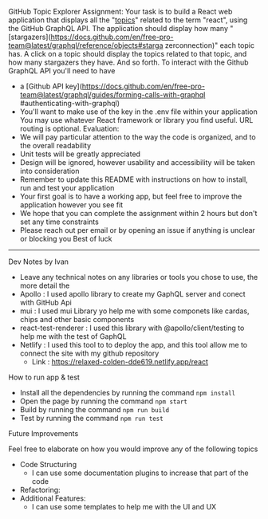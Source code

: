 GitHub Topic Explorer
Assignment:
Your task is to build a React web application that displays all the
"[topics](https://docs.github.com/en/free-pro-team@latest/graphql/reference/objects#topic)"
related to the term "react", using the GitHub GraphQL API.
The application should display how many
"[stargazers](https://docs.github.com/en/free-pro-team@latest/graphql/reference/objects#starga
zerconnection)" each topic has. A click on a topic should display the topics related to that topic,
and how many stargazers they have. And so forth.
To interact with the Github GraphQL API you'll need to have
* a [Github API
key](https://docs.github.com/en/free-pro-team@latest/graphql/guides/forming-calls-with-graphql
#authenticating-with-graphql)
* You'll want to make use of the key in the .env file within your application
You may use whatever React framework or library you find useful. URL routing is optional.
Evaluation:
* We will pay particular attention to the way the code is organized, and to the overall readability
* Unit tests will be greatly appreciated
* Design will be ignored, however usability and accessibility will be taken into consideration
* Remember to update this README with instructions on how to install, run and test your
application
* Your first goal is to have a working app, but feel free to improve the application however you
see fit
* We hope that you can complete the assignment within 2 hours but don't set any time
constraints
* Please reach out per email or by opening an issue if anything is unclear or blocking you
Best of luck
--------------------------------------------------------------------------------------------------------------------------------------------------------------------
Dev Notes by Ivan
* Leave any technical notes on any libraries or tools you chose to use, the more detail the
* Apollo : I used apollo library to create my GaphQL server and conect with GitHub Api
* mui : I used mui Library yo help me with some componets like cardas, chips and other basic components
* react-test-renderer : I used this library with @apollo/client/testing to help me with the test of GaphQL
* Netlify : I used this tool to to deploy the app, and this tool allow me to connect the site with my github repository
    * Link : https://relaxed-colden-dde619.netlify.app/react

How to run app & test

* Install all the dependencies by running the command `npm install`
* Open the page by running the command `npm start`
* Build by running the command `npm run build`
* Test by running the command `npm run test`

Future Improvements

Feel free to elaborate on how you would improve any of the following topics
* Code Structuring 
    * I can use some documentation plugins to increase that part of the code
* Refactoring:
* Additional Features:
    * I can use some templates to help me with the UI and UX